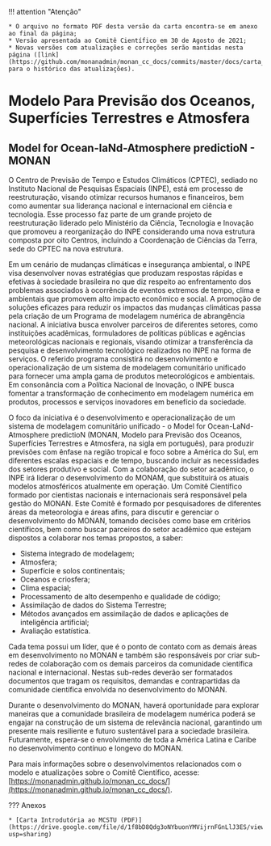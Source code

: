 !!! attention "Atenção"

    * O arquivo no formato PDF desta versão da carta encontra-se em anexo ao final da página;
    * Versão apresentada ao Comitê Científico em 30 de Agosto de 2021;
    * Novas versões com atualizações e correções serão mantidas nesta página ([link](https://github.com/monanadmin/monan_cc_docs/commits/master/docs/carta_apres_monan.md) para o histórico das atualizações).

# Modelo Para Previsão dos Oceanos, Superfícies Terrestres e Atmosfera

## Model for Ocean-laNd-Atmosphere predictioN - MONAN

O Centro de Previsão de Tempo e Estudos Climáticos (CPTEC), sediado no Instituto Nacional de Pesquisas Espaciais (INPE), está em processo de reestruturação, visando otimizar recursos humanos e financeiros, bem como aumentar sua liderança nacional e internacional em ciência e tecnologia. Esse processo faz parte de um grande projeto de reestruturação liderado pelo Ministério da Ciência, Tecnologia e Inovação que promoveu a reorganização do INPE considerando uma nova estrutura composta por oito Centros, incluindo a Coordenação de Ciências da Terra, sede do CPTEC na nova estrutura.

Em um cenário de mudanças climáticas e insegurança ambiental, o INPE visa desenvolver novas estratégias que produzam respostas rápidas e efetivas à sociedade brasileira no que diz respeito ao enfrentamento dos problemas associados à ocorrência de eventos extremos de tempo, clima e ambientais que promovem alto impacto econômico e social. A promoção de soluções eficazes para reduzir os impactos das mudanças climáticas passa pela criação de um Programa de modelagem numérica de abrangência nacional. A iniciativa busca envolver parceiros de diferentes setores, como instituições acadêmicas, formuladores de políticas públicas e agências meteorológicas nacionais e regionais, visando otimizar a transferência da pesquisa e desenvolvimento tecnológico realizados no INPE na forma de serviços. O referido programa consistirá no desenvolvimento e operacionalização de um sistema de modelagem comunitário unificado para fornecer uma ampla gama de produtos meteorológicos e ambientais. Em consonância com a Política Nacional de Inovação, o INPE busca fomentar a transformação de conhecimento em modelagem numérica em produtos, processos e serviços inovadores em benefício da sociedade.

O foco da iniciativa é o desenvolvimento e operacionalização de um sistema de modelagem comunitário unificado - o Model for Ocean-LaNd-Atmosphere predictioN (MONAN, Modelo para Previsão dos Oceanos, Superfícies Terrestres e Atmosfera, na sigla em português), para produzir previsões com ênfase na região tropical e foco sobre a América do Sul, em diferentes escalas espaciais e de tempo, buscando incluir as necessidades dos setores produtivo e social. Com a colaboração do setor acadêmico, o INPE irá liderar o desenvolvimento do MONAM, que substituirá os atuais modelos atmosféricos atualmente em operação. Um Comitê Científico formado por cientistas nacionais e internacionais será responsável pela gestão do MONAN. Este Comitê é formado por pesquisadores de diferentes áreas da meteorologia e áreas afins, para discutir e gerenciar o desenvolvimento do MONAN, tomando decisões como base em critérios científicos, bem como buscar parceiros do setor acadêmico que estejam dispostos a colaborar nos temas propostos, a saber:

* Sistema integrado de modelagem;
* Atmosfera;
* Superfície e solos continentais;
* Oceanos e criosfera;
* Clima espacial;
* Processamento de alto desempenho e qualidade de código;
* Assimilação de dados do Sistema Terrestre;
* Métodos avançados em assimilação de dados e aplicações de inteligência artificial;
* Avaliação estatística.

Cada tema possui um líder, que é o ponto de contato com as demais áreas em desenvolvimento no MONAN e também são responsáveis por criar sub-redes de colaboração com os demais parceiros da comunidade científica nacional e internacional. Nestas sub-redes deverão ser formatados documentos que tragam os requisitos, demandas e contrapartidas da comunidade científica envolvida no desenvolvimento do MONAN. 

Durante o desenvolvimento do MONAN, haverá oportunidade para explorar maneiras que a comunidade brasileira de modelagem numérica poderá se engajar na construção de um sistema de relevância nacional, garantindo um presente mais resiliente e futuro sustentável para a sociedade brasileira. Futuramente, espera-se o envolvimento de toda a América Latina e Caribe no desenvolvimento contínuo e longevo do MONAN.

Para mais informações sobre o desenvolvimentos relacionados com o modelo e atualizações sobre o Comitê Científico, acesse: [https://monanadmin.github.io/monan_cc_docs/](https://monanadmin.github.io/monan_cc_docs/).

??? Anexos

    * [Carta Introdutória ao MCSTU (PDF)](https://drive.google.com/file/d/1f8bD8Qdg3oNYbuonYMVijrnFGnLlJ3ES/view?usp=sharing)
